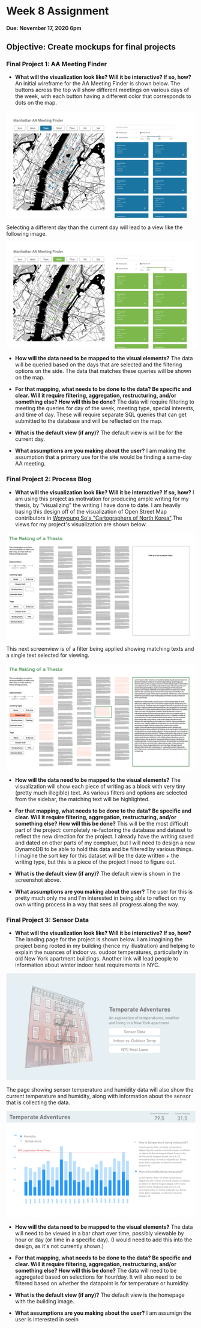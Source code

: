 # Week 8 Assignment
#### Due: November 17, 2020 6pm

## Objective: Create mockups for final projects

### Final Project 1: AA Meeting Finder


* **What will the visualization look like? Will it be interactive? If so, how?**
An initial wireframe for the AA Meeting Finder is shown below. The buttons across the top will show different meetings on various days of the week, with each button having a different color that corresponds to dots on the map.

![](FP1-Homepage-Today.png)

Selecting a different day than the current day will lead to a view like the following image.

![](FP1-Homepage-Tomorrow.png)

* **How will the data need to be mapped to the visual elements?**
The data will be queried based on the days that are selected and the filtering options on the side. The data that matches these queries will be shown on the map.

* **For that mapping, what needs to be done to the data? Be specific and clear. Will it require filtering, aggregation, restructuring, and/or something else? How will this be done?**
The data will require filtering to meeting the queries for day of the week, meeting type, special interests, and time of day. These will require separate SQL queries that can get submitted to the database and will be reflected on the map.

* **What is the default view (if any)?**
The default view is will be for the current day.

* **What assumptions are you making about the user?**
I am making the assumption that a primary use for the site would be finding a same-day AA meeting.


### Final Project 2: Process Blog

* **What will the visualization look like? Will it be interactive? If so, how?**
I am using this project as motivation for producing ample writing for my thesis, by "visualizing" the writing I have done to date. I am heavily basing this design off of the visualization of Open Street Map contributors in [Wonyoung So's "Cartographers of North Korea"](https://cartographers-nk.wonyoung.so/).The views for my project's visualization are shown below.

![](FP2-LandingPage.png)

This next screenview is of a filter being applied showing matching texts and a single text selected for viewing.

![](FP2-FilterSelected.png)

* **How will the data need to be mapped to the visual elements?**
The visualization will show each piece of writing as a block with very tiny (pretty much illegible) text. As various filters and options are selected from the sidebar, the matching text will be highlighted.

* **For that mapping, what needs to be done to the data? Be specific and clear. Will it require filtering, aggregation, restructuring, and/or something else? How will this be done?**
This will be the most difficult part of the project: completely re-factoring the database and dataset to reflect the new direction for the project. I already have the writing saved and dated on other parts of my comptuer, but I will need to design a new DynamoDB to be able to hold this data and be filtered by various things. I imagine the sort key for this dataset will be the date written + the writing type, but this is a piece of the project I need to figure out.

* **What is the default view (if any)?**
The default view is shown in the screenshot above.

* **What assumptions are you making about the user?**
The user for this is pretty much only me and I'm interested in being able to reflect on my own writing process in a way that sees all progress along the way.

### Final Project 3: Sensor Data

* **What will the visualization look like? Will it be interactive? If so, how?**
The landing page for the project is shown below. I am imagining the project being rooted in my building (hence my illustration) and helping to explain the nuances of indoor vs. oudoor temperatures, particularly in old New York apartment buildings. Another link will lead people to information about winter indoor heat requirements in NYC.

![](FP3-Homepage.png)

The page showing sensor temperature and humidity data will also show the current temperature and humidity, along with information about the sensor that is collecting the data.

![](FP3-SensorData.png)

* **How will the data need to be mapped to the visual elements?**
The data will need to be viewed in a bar chart over time, possibly viewable by hour or day (or time in a specific day). (I would need to add this into the design, as it's not currently shown.)

* **For that mapping, what needs to be done to the data? Be specific and clear. Will it require filtering, aggregation, restructuring, and/or something else? How will this be done?**
The data will need to be aggregated based on selections for hour/day. It will also need to be filtered based on whether the datapoint is for temperature or humidity.

* **What is the default view (if any)?**
The default view is the homepage with the building image.

* **What assumptions are you making about the user?**
I am assumign the user is interested in seein
